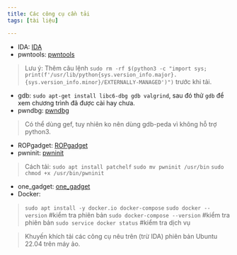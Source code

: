 ```yaml
---
title: Các công cụ cần tải
tags: [tài liệu]

---
```


- IDA: [IDA](https://hex-rays.com/ida-free)
- pwntools: [pwntools](https://docs.pwntools.com/en/stable/install.html)
> Lưu ý: Thêm câu lệnh `sudo rm -rf $(python3 -c "import sys; print(f'/usr/lib/python{sys.version_info.major}.{sys.version_info.minor}/EXTERNALLY-MANAGED')")` trước khi tải.
- gdb: `sudo apt-get install
libc6-dbg gdb valgrind`, sau đó thử `gdb` để xem chương trình đã được cài hay chưa.
- pwndbg: [pwndbg](https://github.com/pwndbg/pwndbg)
> Có thể dùng gef, tuy nhiên ko nên dùng gdb-peda vì không hỗ trợ python3.
- ROPgadget: [ROPgadget](https://github.com/JonathanSalwan/ROPgadget)
- pwninit: [pwninit](https://github.com/io12/pwninit/releases/tag/3.3.1)
> Cách tải:
> `sudo apt install patchelf`
> `sudo mv pwninit /usr/bin`
> `sudo chmod +x /usr/bin/pwninit`
- one_gadget: [one_gadget](https://github.com/david942j/one_gadget)
- Docker:
> `sudo apt install -y docker.io docker-compose`
`sudo docker --version` #kiểm tra phiên bản
`sudo docker-compose --version` #kiểm tra phiên bản
`sudo service docker status` #kiểm tra dịch vụ

> Khuyến khích tải các công cụ nêu trên (trừ IDA) phiên bản Ubuntu 22.04 trên máy ảo.